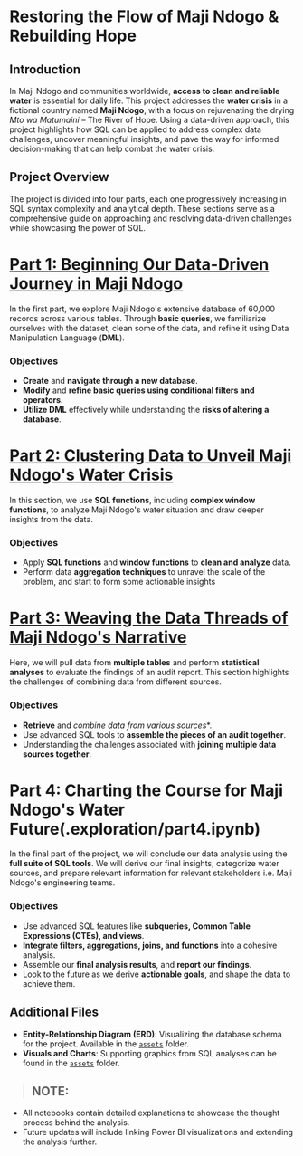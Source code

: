 # Restoring the Flow of Maji Ndogo & Rebuilding Hope

## Introduction

In Maji Ndogo and communities worldwide, **access to clean and reliable water** is essential for daily life. This project addresses the **water crisis** in a fictional country named **Maji Ndogo**, with a focus on rejuvenating the drying *Mto wa Matumaini* – The River of Hope. Using a data-driven approach, this project highlights how SQL can be applied to address complex data challenges, uncover meaningful insights, and pave the way for informed decision-making that can help combat the water crisis.

## Project Overview

The project is divided into four parts, each one progressively increasing in SQL syntax complexity and analytical depth. These sections serve as a comprehensive guide on approaching and resolving data-driven challenges while showcasing the power of SQL.

# [Part 1: Beginning Our Data-Driven Journey in Maji Ndogo](./exploration/part1.ipynb)

In the first part, we explore Maji Ndogo's extensive database of 60,000 records across various tables. Through **basic queries**, we familiarize ourselves with the dataset, clean some of the data, and refine it using Data Manipulation Language (**DML**).

### Objectives

- **Create** and **navigate through a new database**.
- **Modify** and **refine basic queries using conditional filters and operators**.
- **Utilize DML** effectively while understanding the **risks of altering a database**.


# [Part 2: Clustering Data to Unveil Maji Ndogo's Water Crisis](.exploration/part2.ipynb)

In this section, we use **SQL functions**, including **complex window functions**, to analyze Maji Ndogo's water situation and draw deeper insights from the data.

### Objectives

- Apply **SQL functions** and **window functions** to **clean and analyze** data.
- Perform data **aggregation techniques** to unravel the scale of the problem, and start to form some actionable insights

# [Part 3: Weaving the Data Threads of Maji Ndogo's Narrative](.exploration/part3.ipynb)

Here, we will pull data from **multiple tables** and perform **statistical analyses** to evaluate the findings of an audit report. This section highlights the challenges of combining data from different sources.

### Objectives

- **Retrieve** and *combine data from various sources**.
- Use advanced SQL tools to **assemble the pieces of an audit together**.
- Understanding the challenges associated with **joining multiple data sources together**.

# Part 4: Charting the Course for Maji Ndogo's Water Future(.exploration/part4.ipynb)

In the final part of the project, we will conclude our data analysis using the **full suite of SQL tools**. We will derive our final insights, categorize water sources, and prepare relevant information for relevant stakeholders i.e. Maji Ndogo's engineering teams.

### Objectives

- Use advanced SQL features like **subqueries, Common Table Expressions (CTEs), and views**.
- **Integrate filters, aggregations, joins, and functions** into a cohesive analysis.
- Assemble our **final analysis results**, and **report our findings**.
- Look to the future as we derive **actionable goals**, and shape the data to
achieve them.

## Additional Files

- **Entity-Relationship Diagram (ERD)**: Visualizing the database schema for the project. Available in the [`assets`](./water_access/assets/) folder.
- **Visuals and Charts**: Supporting graphics from SQL analyses can be found in the [`assets`](./exploration/assets/) folder.

> ## **NOTE**:
- All notebooks contain detailed explanations to showcase the thought process behind the analysis.
- Future updates will include linking Power BI visualizations and extending the analysis further.